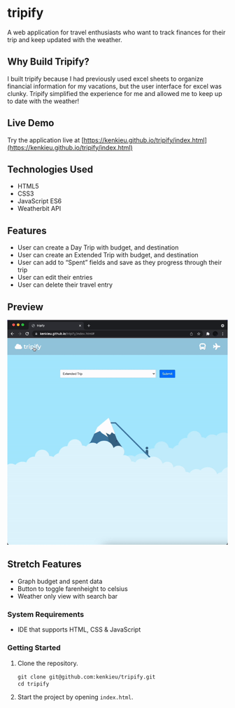 # tripify

A web application for travel enthusiasts who want to track finances for their trip and keep updated with the weather.

## Why Build Tripify?

I built tripify because I had previously used excel sheets to organize financial information for my vacations, but the user interface for excel was clunky. Tripify simplified the experience for me and allowed me to keep up to date with the weather!

## Live Demo

Try the application live at [https://kenkieu.github.io/tripify/index.html](https://kenkieu.github.io/tripify/index.html)

## Technologies Used

- HTML5
- CSS3
- JavaScript ES6
- Weatherbit API

## Features

- User can create a Day Trip with budget, and destination
- User can create an Extended Trip with budget, and destination
- User can add to “Spent” fields and save as they progress through their trip
- User can edit their entries
- User can delete their travel entry

## Preview

![tripify](images/card-render.gif)

## Stretch Features

- Graph budget and spent data
- Button to toggle farenheight to celsius
- Weather only view with search bar

### System Requirements

- IDE that supports HTML, CSS & JavaScript

### Getting Started

1. Clone the repository.

    ```shell
    git clone git@github.com:kenkieu/tripify.git
    cd tripify
    ```

2. Start the project by opening `index.html`.
